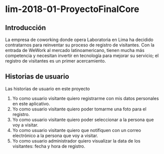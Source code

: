 # lim-2018-01-ProyectoFinalCore

## Introducción

La empresa de coworking donde opera Laboratoria en Lima ha decidido contratarnos para reinventar su proceso de registro de visitantes. Con la entrada de WeWork al mercado latinoamericano, tienen mucha más competencia y necesitan invertir en tecnología para mejorar su servicio; el registro de visitantes es un primer acercamiento. 

## Historias de usuario

Las historias de usuario en este proyecto

1. Yo como usuario visitante quiero registrarme con mis datos personales en este aplicativo.
2. Yo como usuario visitante quiero poder tomarme una foto para el registro.
3. Yo como usuario visitante quiero poder seleccionar a la persona que voy a visitar.
4. Yo como usuario visitante quiero que notifiquen con un correo electrónico a la persona que voy a visitar.
5. Yo como usuario administrador quiero visualizar la data de los visitantes: fecha y hora de registro.